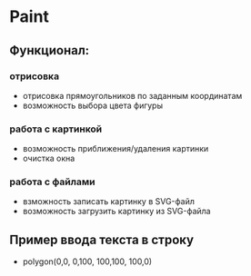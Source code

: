 # Paint

## Функционал:

### отрисовка
* отрисовка прямоугольников по заданным координатам
* возможность выбора цвета фигуры

### работа с картинкой
* возможность приближения/удаления картинки
* очистка окна

### работа с файлами
* взможность записать картинку в SVG-файл
* возможность загрузить картинку из SVG-файла

## Пример ввода текста в строку
*   polygon(0,0, 0,100, 100,100, 100,0)
